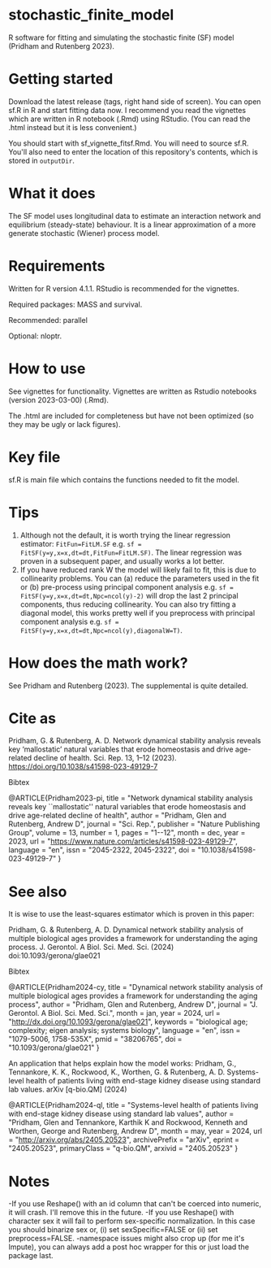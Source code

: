 # stochastic_finite_model
R software for fitting and simulating the stochastic finite (SF) model (Pridham and Rutenberg 2023).

# **Getting started**
Download the latest release (tags, right hand side of screen). You can open sf.R in R and start fitting data now. I recommend you read the vignettes which are written in R notebook (.Rmd) using RStudio. (You can read the .html instead but it is less convenient.)

You should start with sf_vignette_fitsf.Rmd. You will need to source sf.R. You'll also need to enter the location of this repository's contents, which is stored in `outputDir`.

# **What it does**
The SF model uses longitudinal data to estimate an interaction network and equilibrium (steady-state) behaviour. It is a linear approximation of a more generate stochastic (Wiener) process model.

# **Requirements**
Written for R version 4.1.1. RStudio is recommended for the vignettes.

Required packages: MASS and survival. 

Recommended: parallel

Optional: nloptr.

# **How to use**
See vignettes for functionality. Vignettes are written as Rstudio notebooks (version 2023-03-00) (.Rmd). 

The .html are included for completeness but have not been optimized (so they may be ugly or lack figures).

# **Key file**
sf.R is main file which contains the functions needed to fit the model.

# **Tips**
1. Although not the default, it is worth trying the linear regression estimator: `FitFun=FitLM.SF` e.g. `sf = FitSF(y=y,x=x,dt=dt,FitFun=FitLM.SF)`. The linear regression was proven in a subsequent paper, and usually works a lot better.
2. If you have reduced rank W the model will likely fail to fit, this is due to collinearity problems. You can (a) reduce the parameters used in the fit or (b) pre-process using principal component analysis e.g. `sf = FitSF(y=y,x=x,dt=dt,Npc=ncol(y)-2)` will drop the last 2 principal components, thus reducing collinearity. You can also try fitting a diagonal model, this works pretty well if you preprocess with principal component analysis e.g. `sf = FitSF(y=y,x=x,dt=dt,Npc=ncol(y),diagonalW=T)`.

# **How does the math work?**
See Pridham and Rutenberg (2023). The supplemental is quite detailed.

# **Cite as**
Pridham, G. & Rutenberg, A. D. Network dynamical stability analysis reveals key ‘mallostatic’ natural variables that erode homeostasis and drive age-related decline of health. Sci. Rep. 13, 1–12 (2023). https://doi.org/10.1038/s41598-023-49129-7

Bibtex

@ARTICLE{Pridham2023-pi,
  title     = "Network dynamical stability analysis reveals key ``mallostatic''
               natural variables that erode homeostasis and drive age-related
               decline of health",
  author    = "Pridham, Glen and Rutenberg, Andrew D",
  journal   = "Sci. Rep.",
  publisher = "Nature Publishing Group",
  volume    =  13,
  number    =  1,
  pages     = "1--12",
  month     =  dec,
  year      =  2023,
  url       = "https://www.nature.com/articles/s41598-023-49129-7",
  language  = "en",
  issn      = "2045-2322, 2045-2322",
  doi       = "10.1038/s41598-023-49129-7"
}


# **See also**
It is wise to use the least-squares estimator which is proven in this paper:

Pridham, G. & Rutenberg, A. D. Dynamical network stability analysis of multiple biological ages provides a framework for understanding the aging process. J. Gerontol. A Biol. Sci. Med. Sci. (2024) doi:10.1093/gerona/glae021

Bibtex

@ARTICLE{Pridham2024-cy,
  title    = "Dynamical network stability analysis of multiple biological ages
              provides a framework for understanding the aging process",
  author   = "Pridham, Glen and Rutenberg, Andrew D",
  journal  = "J. Gerontol. A Biol. Sci. Med. Sci.",
  month    =  jan,
  year     =  2024,
  url      = "http://dx.doi.org/10.1093/gerona/glae021",
  keywords = "biological age; complexity; eigen analysis; systems biology",
  language = "en",
  issn     = "1079-5006, 1758-535X",
  pmid     = "38206765",
  doi      = "10.1093/gerona/glae021"
}

An application that helps explain how the model works:
Pridham, G., Tennankore, K. K., Rockwood, K., Worthen, G. & Rutenberg, A. D. Systems-level health of patients living with end-stage kidney disease using standard lab values. arXiv [q-bio.QM] (2024)

@ARTICLE{Pridham2024-ql,
  title         = "Systems-level health of patients living with end-stage
                   kidney disease using standard lab values",
  author        = "Pridham, Glen and Tennankore, Karthik K and Rockwood,
                   Kenneth and Worthen, George and Rutenberg, Andrew D",
  month         =  may,
  year          =  2024,
  url           = "http://arxiv.org/abs/2405.20523",
  archivePrefix = "arXiv",
  eprint        = "2405.20523",
  primaryClass  = "q-bio.QM",
  arxivid       = "2405.20523"
}

# **Notes**
-If you use Reshape() with an id column that can't be coerced into numeric, it will crash. I'll remove this in the future.
-If you use Reshape() with character sex it will fail to perform sex-specific normalization. In this case you should binarize sex or, (i) set sexSpecific=FALSE or (ii) set preprocess=FALSE.
-namespace issues might also crop up (for me it's Impute), you can always add a post hoc wrapper for this or just load the package last.
